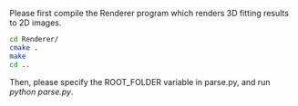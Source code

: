 Please first compile the Renderer program which renders 3D fitting results to 2D images.
```bash
cd Renderer/
cmake .
make
cd ..
```
Then, please specify the ROOT_FOLDER variable in parse.py, and run *python parse.py*.
